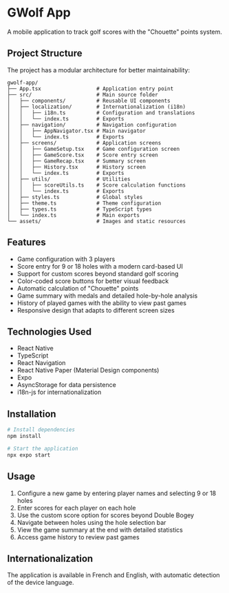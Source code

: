 # GWolf App

A mobile application to track golf scores with the "Chouette" points system.

## Project Structure

The project has a modular architecture for better maintainability:

```
gwolf-app/
├── App.tsx                  # Application entry point
├── src/                     # Main source folder
│   ├── components/          # Reusable UI components
│   ├── localization/        # Internationalization (i18n)
│   │   ├── i18n.ts          # Configuration and translations
│   │   └── index.ts         # Exports
│   ├── navigation/          # Navigation configuration
│   │   ├── AppNavigator.tsx # Main navigator
│   │   └── index.ts         # Exports
│   ├── screens/             # Application screens
│   │   ├── GameSetup.tsx    # Game configuration screen
│   │   ├── GameScore.tsx    # Score entry screen
│   │   ├── GameRecap.tsx    # Summary screen
│   │   ├── History.tsx      # History screen
│   │   └── index.ts         # Exports
│   ├── utils/               # Utilities
│   │   ├── scoreUtils.ts    # Score calculation functions
│   │   └── index.ts         # Exports
│   ├── styles.ts            # Global styles
│   ├── theme.ts             # Theme configuration
│   ├── types.ts             # TypeScript types
│   └── index.ts             # Main exports
└── assets/                  # Images and static resources
```

## Features

- Game configuration with 3 players
- Score entry for 9 or 18 holes with a modern card-based UI
- Support for custom scores beyond standard golf scoring
- Color-coded score buttons for better visual feedback
- Automatic calculation of "Chouette" points
- Game summary with medals and detailed hole-by-hole analysis
- History of played games with the ability to view past games
- Responsive design that adapts to different screen sizes

## Technologies Used

- React Native
- TypeScript
- React Navigation
- React Native Paper (Material Design components)
- Expo
- AsyncStorage for data persistence
- i18n-js for internationalization

## Installation

```bash
# Install dependencies
npm install

# Start the application
npx expo start
```

## Usage

1. Configure a new game by entering player names and selecting 9 or 18 holes
2. Enter scores for each player on each hole
3. Use the custom score option for scores beyond Double Bogey
4. Navigate between holes using the hole selection bar
5. View the game summary at the end with detailed statistics
6. Access game history to review past games

## Internationalization

The application is available in French and English, with automatic detection of the device language.
